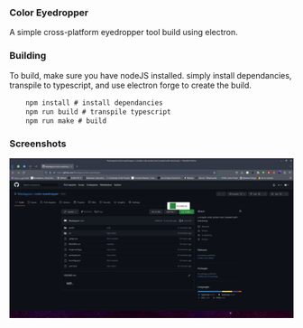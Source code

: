 ### Color Eyedropper

A simple cross-platform eyedropper tool build using electron.

### Building

To build, make sure you have nodeJS installed.
simply install dependancies, transpile to typescript, and use electron forge to create the build.

```
	npm install # install dependancies
	npm run build # transpile typescript
	npm run make # build
```

### Screenshots
![alt text](https://github.com/mastagoon/color-eyedropper/blob/master/screenshots/sc1.png?raw=true)
